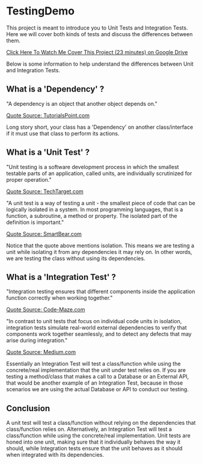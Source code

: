 
# TestingDemo

This project is meant to introduce you to Unit Tests and Integration Tests. Here we will cover both kinds of tests and discuss the differences between them.

[Click Here To Watch Me Cover This Project (23 minutes) on Google Drive](https://drive.google.com/file/d/1q46UF5gdukgtROuDo7CiHN1RiLrLJEyn/view?usp=drive_link)

Below is some information to help understand the differences between Unit and Integration Tests.

## What is a 'Dependency' ?

"A dependency is an object that another object depends on."

[Quote Source: TutorialsPoint.com](https://www.tutorialspoint.com/explain-dependency-injection-in-chash#:~:text=Explain%20dependency%20injection%20in%20C%23&text=A%20dependency%20is%20an%20object,it%20construct%20the%20objects%20themselves.)

Long story short, your class has a 'Dependency' on another class/interface if it must use that class to perform its actions.

## What is a 'Unit Test' ?

"Unit testing is a software development process in which the smallest testable parts of an application, called units, are individually scrutinized for proper operation."

[Quote Source: TechTarget.com](https://www.techtarget.com/searchsoftwarequality/definition/unit-testing)

"A unit test is a way of testing a unit - the smallest piece of code that can be logically isolated in a system. In most programming languages, that is a function, a subroutine, a method or property. The isolated part of the definition is important."

[Quote Source: SmartBear.com](https://smartbear.com/learn/automated-testing/what-is-unit-testing/)

Notice that the quote above mentions isolation. This means we are testing a unit while isolating it from any dependencies it may rely on. In other words, we are testing the class without using its dependencies.

## What is a 'Integration Test' ?

"Integration testing ensures that different components inside the application function correctly when working together."

[Quote Source: Code-Maze.com](https://code-maze.com/aspnet-core-integration-testing/)

"In contrast to unit tests that focus on individual code units in isolation, integration tests simulate real-world external dependencies to verify that components work together seamlessly, and to detect any defects that may arise during integration."

[Quote Source: Medium.com](https://medium.com/@samuilovas/c-integration-tests-with-code-examples-505c9baaa02f)

Essentially an Integration Test will test a class/function while using the concrete/real implementation that the unit under test relies on. If you are testing a method/class that makes a call to a Database or an External API, that would be another example of an Integration Test, because in those scenarios we are using the actual Database or API to conduct our testing.

## Conclusion

A unit test will test a class/function without relying on the dependencies that class/function relies on. Alternatively, an Integration Test will test a class/function while using the concrete/real implementation. Unit tests are honed into one unit, making sure that it individually behaves the way it should, while Integration tests ensure that the unit behaves as it should when integrated with its dependencies.
